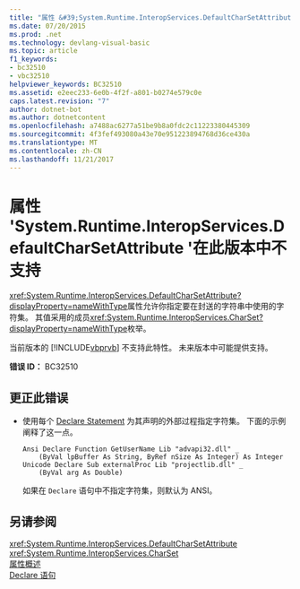 ```yaml
---
title: "属性 &#39;System.Runtime.InteropServices.DefaultCharSetAttribute &#39;在此版本中不支持"
ms.date: 07/20/2015
ms.prod: .net
ms.technology: devlang-visual-basic
ms.topic: article
f1_keywords:
- bc32510
- vbc32510
helpviewer_keywords: BC32510
ms.assetid: e2eec233-6e0b-4f2f-a801-b0274e579c0e
caps.latest.revision: "7"
author: dotnet-bot
ms.author: dotnetcontent
ms.openlocfilehash: a7488ac6277a51be9b8a0fdc2c11223380445309
ms.sourcegitcommit: 4f3fef493080a43e70e951223894768d36ce430a
ms.translationtype: MT
ms.contentlocale: zh-CN
ms.lasthandoff: 11/21/2017
---
```

# <a name="attribute-39systemruntimeinteropservicesdefaultcharsetattribute39-is-not-supported-in-this-version"></a>属性 &#39;System.Runtime.InteropServices.DefaultCharSetAttribute &#39;在此版本中不支持
<xref:System.Runtime.InteropServices.DefaultCharSetAttribute?displayProperty=nameWithType>属性允许你指定要在封送的字符串中使用的字符集。 其值采用的成员<xref:System.Runtime.InteropServices.CharSet?displayProperty=nameWithType>枚举。  
  
 当前版本的 [!INCLUDE[vbprvb](~/includes/vbprvb-md.md)] 不支持此特性。 未来版本中可能提供支持。  
  
 **错误 ID：** BC32510  
  
## <a name="to-correct-this-error"></a>更正此错误  
  
-   使用每个 [Declare Statement](../../visual-basic/language-reference/statements/declare-statement.md) 为其声明的外部过程指定字符集。 下面的示例阐释了这一点。  
  
    ```  
    Ansi Declare Function GetUserName Lib "advapi32.dll" _  
        (ByVal lpBuffer As String, ByRef nSize As Integer) As Integer  
    Unicode Declare Sub externalProc Lib "projectlib.dll" _  
        (ByVal arg As Double)  
    ```  
  
     如果在 `Declare` 语句中不指定字符集，则默认为 ANSI。  
  
## <a name="see-also"></a>另请参阅  
 <xref:System.Runtime.InteropServices.DefaultCharSetAttribute>  
 <xref:System.Runtime.InteropServices.CharSet>  
 [属性概述](~/docs/visual-basic/programming-guide/concepts/attributes/index.md)  
 [Declare 语句](../../visual-basic/language-reference/statements/declare-statement.md)
